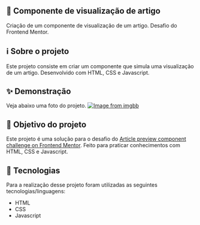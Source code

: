 ## 📖 Componente de visualização de artigo
Criação de um componente de visualização de um artigo. Desafio do Frontend Mentor.

## ℹ Sobre o projeto 
Este projeto consiste em criar um componente que simula uma visualização de um artigo. Desenvolvido com HTML, CSS e Javascript.

## ✨ Demonstração    
Veja abaixo uma foto do projeto.
[![Image from imgbb](https://i.ibb.co/Nj2VDm9/artigo.png)](https://ibb.co/WFj5xGw)



## 🎯 Objetivo do projeto
Este projeto é uma solução para o desafio do [Article preview component challenge on Frontend Mentor](https://www.frontendmentor.io/challenges/article-preview-component-dYBN_pYFT). 
Feito para praticar conhecimentos com HTML, CSS e Javascript.

## 🤖 Tecnologias 
Para a realização desse projeto foram utilizadas as seguintes tecnologias/linguagens: 
- HTML
- CSS
- Javascript
